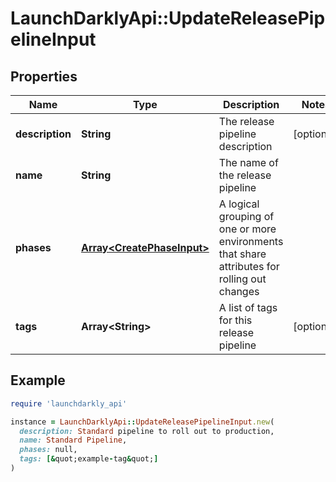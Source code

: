 # LaunchDarklyApi::UpdateReleasePipelineInput

## Properties

| Name | Type | Description | Notes |
| ---- | ---- | ----------- | ----- |
| **description** | **String** | The release pipeline description | [optional] |
| **name** | **String** | The name of the release pipeline |  |
| **phases** | [**Array&lt;CreatePhaseInput&gt;**](CreatePhaseInput.md) | A logical grouping of one or more environments that share attributes for rolling out changes |  |
| **tags** | **Array&lt;String&gt;** | A list of tags for this release pipeline | [optional] |

## Example

```ruby
require 'launchdarkly_api'

instance = LaunchDarklyApi::UpdateReleasePipelineInput.new(
  description: Standard pipeline to roll out to production,
  name: Standard Pipeline,
  phases: null,
  tags: [&quot;example-tag&quot;]
)
```

